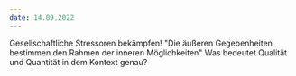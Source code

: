 ```yaml
---
date: 14.09.2022
---
```

Gesellschaftliche Stressoren bekämpfen! "Die äußeren Gegebenheiten bestimmen den Rahmen der inneren Möglichkeiten"
Was bedeutet Qualität und Quantität in dem Kontext genau?
